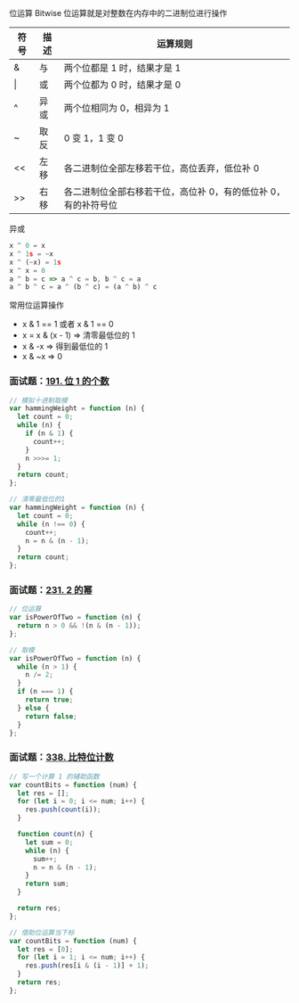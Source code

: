 位运算 Bitwise
位运算就是对整数在内存中的二进制位进行操作

| 符号 | 描述 | 运算规则                                                       |
| ---- | ---- | -------------------------------------------------------------- |
| &    | 与   | 两个位都是 1 时，结果才是 1                                    |
| \|   | 或   | 两个位都为 0 时，结果才是 0                                    |
| ^    | 异或 | 两个位相同为 0，相异为 1                                       |
| ~    | 取反 | 0 变 1，1 变 0                                                 |
| <<   | 左移 | 各二进制位全部左移若干位，高位丢弃，低位补 0                   |
| >>   | 右移 | 各二进制位全部右移若干位，高位补 0，有的低位补 0，有的补符号位 |

异或

```js
x ^ 0 = x
x ^ 1s = ~x
x ^ (~x) = 1s
x ^ x = 0
a ^ b = c => a ^ c = b, b ^ c = a
a ^ b ^ c = a ^ (b ^ c) = (a ^ b) ^ c
```

常用位运算操作

- x & 1 == 1 或者 x & 1 == 0
- x = x & (x - 1) => 清零最低位的 1
- x & -x => 得到最低位的 1
- x & ~x => 0

### 面试题：[191. 位 1 的个数](https://leetcode-cn.com/problems/number-of-1-bits/)

```js
// 模拟十进制取模
var hammingWeight = function (n) {
  let count = 0;
  while (n) {
    if (n & 1) {
      count++;
    }
    n >>>= 1;
  }
  return count;
};

// 清零最低位的1
var hammingWeight = function (n) {
  let count = 0;
  while (n !== 0) {
    count++;
    n = n & (n - 1);
  }
  return count;
};
```

### 面试题：[231. 2 的幂](https://leetcode-cn.com/problems/power-of-two/)

```js
// 位运算
var isPowerOfTwo = function (n) {
  return n > 0 && !(n & (n - 1));
};

// 取模
var isPowerOfTwo = function (n) {
  while (n > 1) {
    n /= 2;
  }
  if (n === 1) {
    return true;
  } else {
    return false;
  }
};
```

### 面试题：[338. 比特位计数](https://leetcode-cn.com/problems/counting-bits/)

```js
// 写一个计算 1 的辅助函数
var countBits = function (num) {
  let res = [];
  for (let i = 0; i <= num; i++) {
    res.push(count(i));
  }

  function count(n) {
    let sum = 0;
    while (n) {
      sum++;
      n = n & (n - 1);
    }
    return sum;
  }

  return res;
};

// 借助位运算当下标
var countBits = function (num) {
  let res = [0];
  for (let i = 1; i <= num; i++) {
    res.push(res[i & (i - 1)] + 1);
  }
  return res;
};
```
